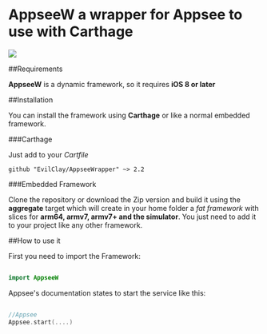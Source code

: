 # AppseeW a wrapper for Appsee to use with Carthage

[![](https://img.shields.io/badge/carthage-compatible-brightgreen.svg)](https://github.com/Carthage/Carthage)

##Requirements

**AppseeW** is a dynamic framework, so it requires **iOS 8 or later**

##Installation

You can install the framework using **Carthage** or like a normal embedded framework.

###Carthage

Just add to your *Cartfile*

```
github "EvilClay/AppseeWrapper" ~> 2.2

```

###Embedded Framework

Clone the repository or download the Zip version and build it using the **aggregate** target which will create in your home folder a *fat framework* with slices for **arm64, armv7, armv7+ and the simulator**. You just need to add it to your project like any other framework.

##How to use it

First you need to import the Framework:

```swift

import AppseeW

```
Appsee's documentation states to start the service like this:

```swift

//Appsee
Appsee.start(....)

```